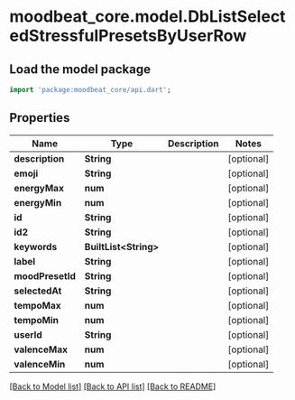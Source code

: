 # moodbeat_core.model.DbListSelectedStressfulPresetsByUserRow

## Load the model package
```dart
import 'package:moodbeat_core/api.dart';
```

## Properties
Name | Type | Description | Notes
------------ | ------------- | ------------- | -------------
**description** | **String** |  | [optional] 
**emoji** | **String** |  | [optional] 
**energyMax** | **num** |  | [optional] 
**energyMin** | **num** |  | [optional] 
**id** | **String** |  | [optional] 
**id2** | **String** |  | [optional] 
**keywords** | **BuiltList&lt;String&gt;** |  | [optional] 
**label** | **String** |  | [optional] 
**moodPresetId** | **String** |  | [optional] 
**selectedAt** | **String** |  | [optional] 
**tempoMax** | **num** |  | [optional] 
**tempoMin** | **num** |  | [optional] 
**userId** | **String** |  | [optional] 
**valenceMax** | **num** |  | [optional] 
**valenceMin** | **num** |  | [optional] 

[[Back to Model list]](../README.md#documentation-for-models) [[Back to API list]](../README.md#documentation-for-api-endpoints) [[Back to README]](../README.md)


